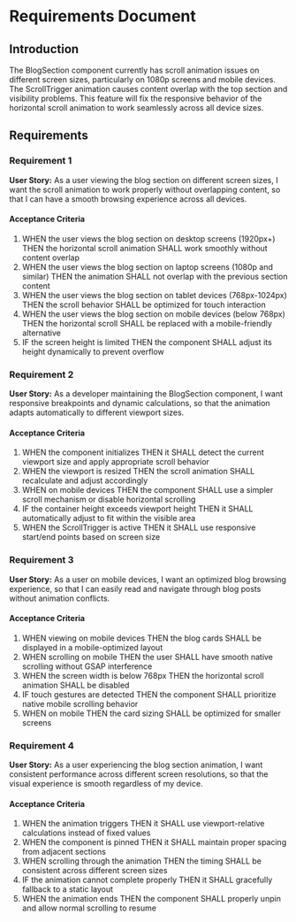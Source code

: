 # Requirements Document

## Introduction

The BlogSection component currently has scroll animation issues on different screen sizes, particularly on 1080p screens and mobile devices. The ScrollTrigger animation causes content overlap with the top section and visibility problems. This feature will fix the responsive behavior of the horizontal scroll animation to work seamlessly across all device sizes.

## Requirements

### Requirement 1

**User Story:** As a user viewing the blog section on different screen sizes, I want the scroll animation to work properly without overlapping content, so that I can have a smooth browsing experience across all devices.

#### Acceptance Criteria

1. WHEN the user views the blog section on desktop screens (1920px+) THEN the horizontal scroll animation SHALL work smoothly without content overlap
2. WHEN the user views the blog section on laptop screens (1080p and similar) THEN the animation SHALL not overlap with the previous section content
3. WHEN the user views the blog section on tablet devices (768px-1024px) THEN the scroll behavior SHALL be optimized for touch interaction
4. WHEN the user views the blog section on mobile devices (below 768px) THEN the horizontal scroll SHALL be replaced with a mobile-friendly alternative
5. IF the screen height is limited THEN the component SHALL adjust its height dynamically to prevent overflow

### Requirement 2

**User Story:** As a developer maintaining the BlogSection component, I want responsive breakpoints and dynamic calculations, so that the animation adapts automatically to different viewport sizes.

#### Acceptance Criteria

1. WHEN the component initializes THEN it SHALL detect the current viewport size and apply appropriate scroll behavior
2. WHEN the viewport is resized THEN the scroll animation SHALL recalculate and adjust accordingly
3. WHEN on mobile devices THEN the component SHALL use a simpler scroll mechanism or disable horizontal scrolling
4. IF the container height exceeds viewport height THEN it SHALL automatically adjust to fit within the visible area
5. WHEN the ScrollTrigger is active THEN it SHALL use responsive start/end points based on screen size

### Requirement 3

**User Story:** As a user on mobile devices, I want an optimized blog browsing experience, so that I can easily read and navigate through blog posts without animation conflicts.

#### Acceptance Criteria

1. WHEN viewing on mobile devices THEN the blog cards SHALL be displayed in a mobile-optimized layout
2. WHEN scrolling on mobile THEN the user SHALL have smooth native scrolling without GSAP interference
3. WHEN the screen width is below 768px THEN the horizontal scroll animation SHALL be disabled
4. IF touch gestures are detected THEN the component SHALL prioritize native mobile scrolling behavior
5. WHEN on mobile THEN the card sizing SHALL be optimized for smaller screens

### Requirement 4

**User Story:** As a user experiencing the blog section animation, I want consistent performance across different screen resolutions, so that the visual experience is smooth regardless of my device.

#### Acceptance Criteria

1. WHEN the animation triggers THEN it SHALL use viewport-relative calculations instead of fixed values
2. WHEN the component is pinned THEN it SHALL maintain proper spacing from adjacent sections
3. WHEN scrolling through the animation THEN the timing SHALL be consistent across different screen sizes
4. IF the animation cannot complete properly THEN it SHALL gracefully fallback to a static layout
5. WHEN the animation ends THEN the component SHALL properly unpin and allow normal scrolling to resume